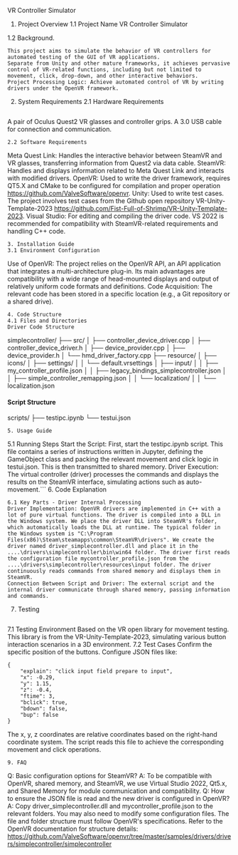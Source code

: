 VR Controller Simulator

1. Project Overview
1.1 Project Name
VR Controller Simulator

1.2 Background.
```
This project aims to simulate the behavior of VR controllers for automated testing of the GUI of VR applications.
Separate from Unity and other mature frameworks, it achieves pervasive control of VR-related functions, including but not limited to movement, click, drop-down, and other interactive behaviors.
Project Processing Logic: Achieve automated control of VR by writing drivers under the OpenVR framework.
```
2. System Requirements
2.1 Hardware Requirements
   ```
A pair of Oculus Quest2 VR glasses and controller grips.
A 3.0 USB cable for connection and communication.
```
2.2 Software Requirements
```
Meta Quest Link: Handles the interactive behavior between SteamVR and VR glasses, transferring information from Quest2 via data cable.
SteamVR: Handles and displays information related to Meta Quest Link and interacts with modified drivers.
OpenVR: Used to write the driver framework, requires QT5.X and CMake to be configured for compilation and proper operation https://github.com/ValveSoftware/openvr.
Unity: Used to write test cases. The project involves test cases from the Github open repository VR-Unity-Template-2023 https://github.com/Fist-Full-of-Shrimp/VR-Unity-Template-2023.
Visual Studio: For editing and compiling the driver code. VS 2022 is recommended for compatibility with SteamVR-related
requirements and handling C++ code.
```
3. Installation Guide
3.1 Environment Configuration
```
Use of OpenVR: The project relies on the OpenVR API, an API application that integrates a multi-architecture plug-in. Its main advantages are compatibility with a wide range of head-mounted displays and output of relatively uniform code formats and definitions.
Code Acquisition: The relevant code has been stored in a specific location (e.g., a Git repository or a shared drive).
```
4. Code Structure
4.1 Files and Directories
Driver Code Structure

```
simplecontroller/
├── src/
│   ├── controller_device_driver.cpp
│   ├── controller_device_driver.h
│   ├── device_provider.cpp
│   ├── device_provider.h
│   └── hmd_driver_factory.cpp
├── resource/
│   ├── icons/
│   ├── settings/
│   │   └── default.vrsettings
│   ├── input/
│   │   ├── my_controller_profile.json
│   │   ├── legacy_bindings_simplecontroller.json
│   │   ├── simple_controller_remapping.json
│   │   └── localization/
│   │       └── localization.json

#### Script Structure
scripts/
├── testipc.ipynb
└── testui.json
```
5. Usage Guide
```
5.1 Running Steps
Start the Script: First, start the testipc.ipynb script. This file contains a series of instructions written in Jupyter, defining the GameObject class and packing the relevant movement and click logic in testui.json. This is then transmitted to shared memory.
Driver Execution: The virtual controller (driver) processes the commands and displays the results on the SteamVR interface, simulating actions such as auto-movement.```
6. Code Explanation
```
6.1 Key Parts - Driver Internal Processing
Driver Implementation: OpenVR drivers are implemented in C++ with a lot of pure virtual functions. The driver is compiled into a DLL in the Windows system. We place the driver DLL into SteamVR's folder, which automatically loads the DLL at runtime. The typical folder in the Windows system is "C:\Program Files(x86)\Steam\steamapps\common\SteamVR\drivers". We create the driver named driver_simplecontroller.dll and place it in the ....\drivers\simplecontroller\bin\win64 folder. The driver first reads the configuration file mycontroller_profile.json from the ....\drivers\simplecontroller\resources\input folder. The driver continuously reads commands from shared memory and displays them in SteamVR.
Connection Between Script and Driver: The external script and the internal driver communicate through shared memory, passing information and commands.
```
7. Testing
   ```
7.1 Testing Environment
Based on the VR open library for movement testing. This library is from the VR-Unity-Template-2023, simulating various button interaction scenarios in a 3D environment.
7.2 Test Cases
Confirm the specific position of the buttons.
Configure JSON files like:
```
{
    "explain": "click input field prepare to input",
    "x": -0.29,
    "y": 1.15,
    "z": -0.4,
    "ftime": 3,
    "bclick": true,
    "bdown": false,
    "bup": false
}
```
The x, y, z coordinates are relative coordinates based on the right-hand coordinate system. The script reads this file to achieve the corresponding movement and click operations.
```
9. FAQ
```
Q: Basic configuration options for SteamVR?
A: To be compatible with OpenVR, shared memory, and SteamVR, we use Virtual Studio 2022, Qt5.x, and Shared Memory for module communication and compatibility.
Q: How to ensure the JSON file is read and the new driver is configured in OpenVR?
A: Copy driver_simplecontroller.dll and mycontroller_profile.json to the relevant folders. You may also need to modify some configuration files. The file and folder structure must follow OpenVR's specifications. Refer to the OpenVR documentation for structure details: https://github.com/ValveSoftware/openvr/tree/master/samples/drivers/drivers/simplecontroller/simplecontroller
```
